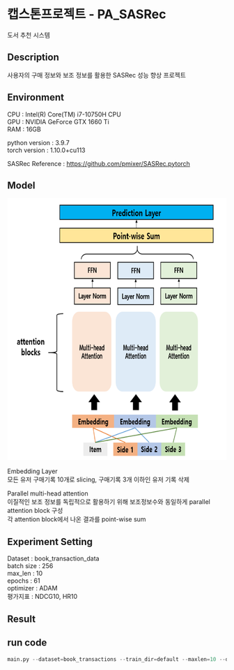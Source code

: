 # 캡스톤프로젝트 - PA_SASRec
도서 추천 시스템

## Description
사용자의 구매 정보와 보조 정보를 활용한 SASRec 성능 향상 프로젝트  

## Environment
CPU : Intel(R) Core(TM) i7-10750H CPU  
GPU : NVIDIA GeForce GTX 1660 Ti  
RAM : 16GB

python version : 3.9.7  
torch version : 1.10.0+cu113  

SASRec Reference : https://github.com/pmixer/SASRec.pytorch

## Model
<img src="https://github.com/et007693/PA_SASRec/blob/main/img/model.png?raw=true" width="600" height="600"></img>

  Embedding Layer  
  모든 유저 구매기록 10개로 slicing, 구매기록 3개 이하인 유저 기록 삭제  
  
  Parallel multi-head attention  
  이질적인 보조 정보를 독립적으로 활용하기 위해 보조정보수와 동일하게 parallel attention block 구성  
  각 attention block에서 나온 결과를 point-wise sum

## Experiment Setting
Dataset : book_transaction_data  
batch size : 256  
max_len : 10  
epochs : 61  
optimizer : ADAM  
평가지표 : NDCG10, HR10  

## Result

## run code
``` python
main.py --dataset=book_transactions --train_dir=default --maxlen=10 --dropout_rate=0.2 --device=cuda
```
